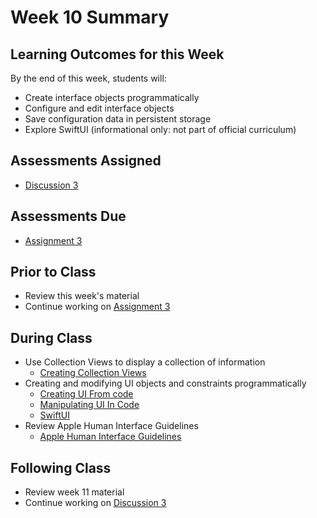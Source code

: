 # Week 10 Summary

## Learning Outcomes for this Week

By the end of this week, students will:

- Create interface objects programmatically
- Configure and edit interface objects
- Save configuration data in persistent storage
- Explore SwiftUI (informational only: not part of official curriculum)

## Assessments Assigned

- [Discussion 3](/assessments/participation/discussion-3.md)

## Assessments Due

- [Assignment 3](/assessments/assignments/assignment-3.md)

## Prior to Class

- Review this week's material
- Continue working on [Assignment 3](/assessments/assignments/assignment-3.md)

## During Class

- Use Collection Views to display a collection of information
    - [Creating Collection Views](./collection-view.md)
- Creating and modifying UI objects and constraints programmatically
    - [Creating UI From code](./ui-from-code.md)
    - [Manipulating UI In Code](./manipulating-ui-in-code.md)
    - [SwiftUI](./swiftui-1.md)
- Review Apple Human Interface Guidelines
    - [Apple Human Interface Guidelines](./apple-hig.md)

## Following Class

- Review week 11 material
- Continue working on [Discussion 3](/assessments/participation/discussion-3.md)

